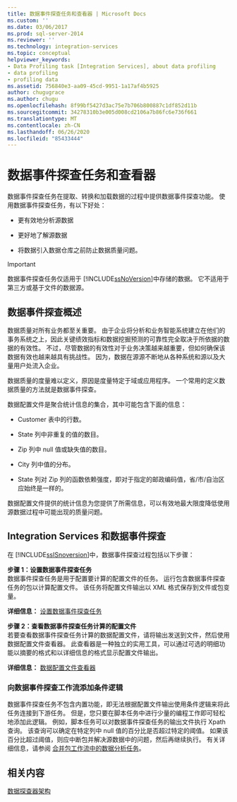 ```yaml
---
title: 数据事件探查任务和查看器 | Microsoft Docs
ms.custom: ''
ms.date: 03/06/2017
ms.prod: sql-server-2014
ms.reviewer: ''
ms.technology: integration-services
ms.topic: conceptual
helpviewer_keywords:
- Data Profiling task [Integration Services], about data profiling
- data profiling
- profiling data
ms.assetid: 756840e3-aa09-45cd-9951-1a17af4b5925
author: chugugrace
ms.author: chugu
ms.openlocfilehash: 8f99bf5427d3ac75e7b706b800887c1df852d11b
ms.sourcegitcommit: 34278310b3e005d008cd2106a7b86fc6e736f661
ms.translationtype: MT
ms.contentlocale: zh-CN
ms.lasthandoff: 06/26/2020
ms.locfileid: "85433444"
---
```

# <a name="data-profiling-task-and-viewer"></a>数据事件探查任务和查看器
  数据事件探查任务在提取、转换和加载数据的过程中提供数据事件探查功能。 使用数据事件探查任务，有以下好处：  
  
-   更有效地分析源数据  
  
-   更好地了解源数据  
  
-   将数据引入数据仓库之前防止数据质量问题。  
  
> [!IMPORTANT]  
>  数据事件探查任务仅适用于 [!INCLUDE[ssNoVersion](../../includes/ssnoversion-md.md)]中存储的数据。 它不适用于第三方或基于文件的数据源。  
  
## <a name="data-profiling-overview"></a>数据事件探查概述  
 数据质量对所有业务都至关重要。 由于企业将分析和业务智能系统建立在他们的事务系统之上，因此关键绩效指标和数据挖掘预测的可靠性完全取决于所依据的数据的有效性。 不过，尽管数据的有效性对于业务决策越来越重要，但如何确保该数据有效也越来越具有挑战性。 因为，数据在源源不断地从各种系统和源以及大量用户处流入企业。  
  
 数据质量的度量难以定义，原因是度量特定于域或应用程序。 一个常用的定义数据质量的方法就是数据事件探查。  
  
 数据配置文件是聚合统计信息的集合，其中可能包含下面的信息：  
  
-   Customer 表中的行数。  
  
-   State 列中非重复的值的数目。  
  
-   Zip 列中 null 值或缺失值的数目。  
  
-   City 列中值的分布。  
  
-   State 列对 Zip 列的函数依赖强度，即对于指定的邮政编码值，省/市/自治区应始终是一样的。  
  
 数据配置文件提供的统计信息为您提供了所需信息，可以有效地最大限度降低使用源数据过程中可能出现的质量问题。  
  
## <a name="integration-services-and-data-profiling"></a>Integration Services 和数据事件探查  
 在 [!INCLUDE[ssISnoversion](../../includes/ssisnoversion-md.md)]中，数据事件探查过程包括以下步骤：  
  
 **步骤 1：设置数据事件探查任务**  
 数据事件探查任务是用于配置要计算的配置文件的任务。 运行包含数据事件探查任务的包以计算配置文件。 该任务将配置文件输出以 XML 格式保存到文件或包变量。  
  
 **详细信息：** [设置数据事件探查任务](data-profiling-task.md)  
  
 **步骤 2：查看数据事件探查任务计算的配置文件**  
 若要查看数据事件探查任务计算的数据配置文件，请将输出发送到文件，然后使用数据配置文件查看器。 此查看器是一种独立的实用工具，可以通过可选的明细功能以摘要的格式和以详细信息的格式显示配置文件输出。  
  
 **详细信息：** [数据配置文件查看器](data-profile-viewer.md)  
  
### <a name="addition-of-conditional-logic-to-the-data-profiling-workflow"></a>向数据事件探查工作流添加条件逻辑  
 数据事件探查任务不包含内置功能，即无法根据配置文件输出使用条件逻辑来将此任务连接到下游任务。 但是，您只要在脚本任务中进行少量的编程工作即可轻松地添加此逻辑。 例如，脚本任务可以对数据事件探查任务的输出文件执行 Xpath 查询。 该查询可以确定在特定列中 null 值的百分比是否超过特定的阈值。 如果该百分比超过阈值，则应中断包并解决源数据中的问题，然后再继续执行。 有关详细信息，请参阅 [合并包工作流中的数据分析任务](incorporate-a-data-profiling-task-in-package-workflow.md)。  
  
## <a name="related-content"></a>相关内容  
 [数据探查器架构](https://go.microsoft.com/fwlink/?LinkId=251524)  
  
  
